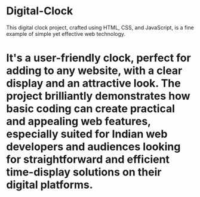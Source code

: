 # Digital-Clock
This digital clock project, crafted using HTML, CSS, and JavaScript, is a fine example of simple yet effective web technology.
#  It's a user-friendly clock, perfect for adding to any website, with a clear display and an attractive look. The project brilliantly demonstrates how basic coding can create practical and appealing web features, especially suited for Indian web developers and audiences looking for straightforward and efficient time-display solutions on their digital platforms.
